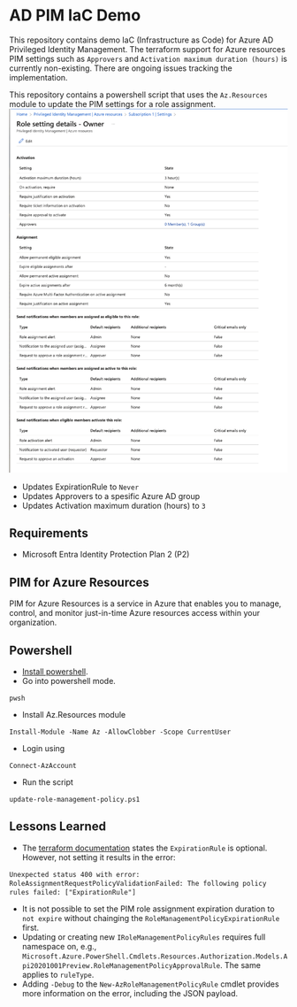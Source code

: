 # AD PIM IaC Demo

This repository contains demo IaC (Infrastructure as Code) for Azure AD Privileged Identity Management. The terraform support for Azure resources PIM settings such as `Approvers` and `Activation maximum duration (hours)` is currently non-existing. There are ongoing issues tracking the implementation.

This repository contains a powershell script that uses the `Az.Resources` module to update the PIM settings for a role assignment.
 ![PIM](./img/pim-settings.png)

 - Updates ExpirationRule to `Never`
 - Updates Approvers to a spesific Azure AD group
 - Updates Activation maximum duration (hours) to `3`

## Requirements

- Microsoft Entra Identity Protection Plan 2 (P2)

## PIM for Azure Resources

PIM for Azure Resources is a service in Azure that enables you to manage, control, and monitor just-in-time Azure resources access within your organization.

## Powershell

- [Install powershell](https://learn.microsoft.com/en-us/powershell/scripting/install/installing-powershell?view=powershell-7.4).
- Go into powershell mode.

```
pwsh
```

- Install Az.Resources module

```
Install-Module -Name Az -AllowClobber -Scope CurrentUser
```

- Login using

```
Connect-AzAccount
```

- Run the script

```
update-role-management-policy.ps1
```

## Lessons Learned

- The [terraform documentation](https://registry.terraform.io/providers/hashicorp/azurerm/latest/docs/resources/pim_eligible_role_assignment#schedule) states the `ExpirationRule` is optional. However, not setting it results in the error:

```
Unexpected status 400 with error: RoleAssignmentRequestPolicyValidationFailed: The following policy rules failed: ["ExpirationRule"]
```

- It is not possible to set the PIM role assignment expiration duration to `not expire` without chainging the `RoleManagementPolicyExpirationRule` first.
- Updating or creating new `IRoleManagementPolicyRules` requires full namespace on, e.g., `Microsoft.Azure.PowerShell.Cmdlets.Resources.Authorization.Models.Api20201001Preview.RoleManagementPolicyApprovalRule`. The same applies to `ruleType`.
- Adding `-Debug` to the `New-AzRoleManagementPolicyRule` cmdlet provides more information on the error, including the JSON payload.
